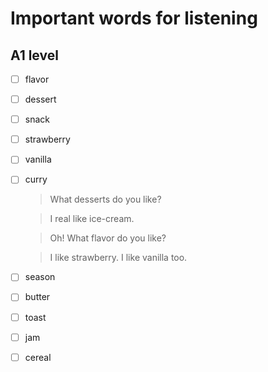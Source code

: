 # Important words for listening

## A1 level

- [ ] flavor
- [ ] dessert
- [ ] snack
- [ ] strawberry
- [ ] vanilla
- [ ] curry

    > What desserts do you like?

    > I real like ice-cream.

    > Oh! What flavor do you like?

    > I like strawberry. I like vanilla too.

- [ ] season
- [ ] butter
- [ ] toast
- [ ] jam
- [ ] cereal